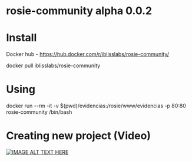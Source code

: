 # rosie-community alpha 0.0.2

# Install

Docker hub - https://hub.docker.com/r/iblisslabs/rosie-community/

docker pull iblisslabs/rosie-community

# Using

docker run --rm -it -v $(pwd)/evidencias:/rosie/www/evidencias -p 80:80 rosie-community /bin/bash

# Creating new project (Video)

[![IMAGE ALT TEXT HERE](http://img.youtube.com/vi/jQcRzaFOXr8/0.jpg)](https://www.youtube.com/watch?v=jQcRzaFOXr8)

